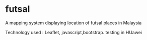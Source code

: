 # futsal
A mapping system displaying location of futsal places in Malaysia

Technology used : Leaflet, javascript,bootstrap.
testing in HUawei